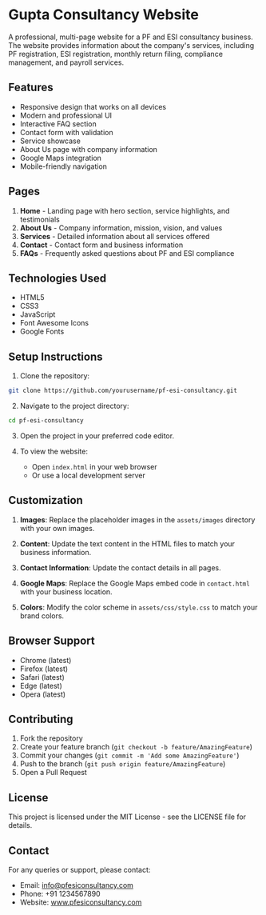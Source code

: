 # Gupta Consultancy Website

A professional, multi-page website for a PF and ESI consultancy business. The website provides information about the company's services, including PF registration, ESI registration, monthly return filing, compliance management, and payroll services.

## Features

- Responsive design that works on all devices
- Modern and professional UI
- Interactive FAQ section
- Contact form with validation
- Service showcase
- About Us page with company information
- Google Maps integration
- Mobile-friendly navigation

## Pages

1. **Home** - Landing page with hero section, service highlights, and testimonials
2. **About Us** - Company information, mission, vision, and values
3. **Services** - Detailed information about all services offered
4. **Contact** - Contact form and business information
5. **FAQs** - Frequently asked questions about PF and ESI compliance

## Technologies Used

- HTML5
- CSS3
- JavaScript
- Font Awesome Icons
- Google Fonts

## Setup Instructions

1. Clone the repository:
```bash
git clone https://github.com/yourusername/pf-esi-consultancy.git
```

2. Navigate to the project directory:
```bash
cd pf-esi-consultancy
```

3. Open the project in your preferred code editor.

4. To view the website:
   - Open `index.html` in your web browser
   - Or use a local development server

## Customization

1. **Images**: Replace the placeholder images in the `assets/images` directory with your own images.

2. **Content**: Update the text content in the HTML files to match your business information.

3. **Contact Information**: Update the contact details in all pages.

4. **Google Maps**: Replace the Google Maps embed code in `contact.html` with your business location.

5. **Colors**: Modify the color scheme in `assets/css/style.css` to match your brand colors.

## Browser Support

- Chrome (latest)
- Firefox (latest)
- Safari (latest)
- Edge (latest)
- Opera (latest)

## Contributing

1. Fork the repository
2. Create your feature branch (`git checkout -b feature/AmazingFeature`)
3. Commit your changes (`git commit -m 'Add some AmazingFeature'`)
4. Push to the branch (`git push origin feature/AmazingFeature`)
5. Open a Pull Request

## License

This project is licensed under the MIT License - see the LICENSE file for details.

## Contact

For any queries or support, please contact:
- Email: info@pfesiconsultancy.com
- Phone: +91 1234567890
- Website: www.pfesiconsultancy.com 